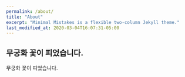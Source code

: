 ```yaml
---
permalink: /about/
title: "About"
excerpt: "Minimal Mistakes is a flexible two-column Jekyll theme."
last_modified_at: 2020-03-04T16:07:31-05:00
---
```


## 무궁화 꽃이 피었습니다.

무궁화 꽃이 피었습니다.